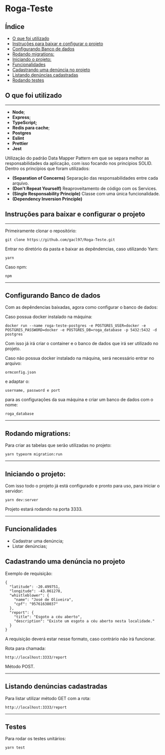 # Roga-Teste

## Índice
  - [O que foi utilizado](#o-que-foi-utilizado)
  - [Instruções para baixar e configurar o projeto](#instruções-para-baixar-e-configurar-o-projeto)
  - [Configurando Banco de dados](#configurando-banco-de-dados)
  - [Rodando migrations:](#rodando-migrations)
  - [Iniciando o projeto:](#iniciando-o-projeto)
  - [Funcionalidades](#funcionalidades)
  - [Cadastrando uma denúncia no projeto](#cadastrando-uma-denúncia-no-projeto)
  - [Listando denúncias cadastradas](#listando-denúncias-cadastradas)
  - [Rodando testes](#testes)


<a id="o-que-foi-utilizado"></a>

## O que foi utilizado
***

- **Node**;
- **Express**;
- **TypeScript;**
- **Redis para cache**;
- **Postgres**
- **Eslint**
- **Prettier**
- **Jest**

Utilização do padrão Data Mapper Pattern em que se separa melhor as responsabilidades da aplicação, com isso focando nos princípios SOLID. Dentro os princípios que foram utilizados:

- **(Separation of Concerns)** Separação das responsabilidades entre cada arquivo.
- **(Don't Repeat Yourself)** Reaproveitamento de código com os Services.
- **(Single Responsability Principle)** Classe com uma única funcionalidade.
- **(Dependency Inversion Principle)**

<a id="instructions"></a>

## Instruções para baixar e configurar o projeto
***

Primeiramente clonar o repositório:

    git clone https://github.com/gacl97/Roga-Teste.git

Entrar no diretório da pasta e baixar as depêndencias, caso utilizando Yarn:
      
    yarn

Caso npm:

    npm

***

<a id="database"></a>

## Configurando Banco de dados

Com as depêndencias baixadas, agora como configurar o banco de dados:

Caso possua docker instalado na máquina:

    docker run --name roga-teste-postgres -e POSTGRES_USER=docker -e POSTGRES_PASSWORD=docker -e POSTGRES_DB=roga_database -p 5432:5432 -d postgres

Com isso já irá criar o container e o banco de dados que irá ser utilizado no projeto. 

Caso não possua docker instalado na máquina, será necessário entrar no arquivo:

    ormconfig.json

e adaptar o:
    
    username, password e port

para as configurações da sua máquina e criar um banco de dados com o nome:

    roga_database

***

<a id="migrations"></a>

## Rodando migrations:

Para criar as tabelas que serão utilizadas no projeto:

    yarn typeorm migration:run

***

<a id="init-project"></a>

## Iniciando o projeto:

Com isso todo o projeto já está configurado e pronto para uso, para iniciar o servidor:

    yarn dev:server

Projeto estará rodando na porta 3333.

***

<a id="funcionalidades"></a>

## Funcionalidades

- Cadastrar uma denúncia;
- Listar denúncias;

<a id="cadastrando-uma-denúncia-no-projeto"></a>

## Cadastrando uma denúncia no projeto

Exemplo de requisição:

    {
      "latitude": -20.499751,
      "longitude": -43.861278,
      "whistleblower": {
        "name": "José de Oliveira",
        "cpf": "95761638037"
      },
      "report": {
        "title": "Esgoto a céu aberto",
        "description": "Existe um esgoto a céu aberto nesta localidade."
      }
    }

A requisição deverá estar nesse formato, caso contrário não irá funcionar.

Rota para chamada:

    http://localhost:3333/report

Método POST.

***

<a id="listando-denúncias-cadastradas"></a>

## Listando denúncias cadastradas
Para listar utilizar método GET com a rota:

    http://localhost:3333/report
***

<a id="testes"></a>

## Testes

Para rodar os testes unitários:

    yarn test